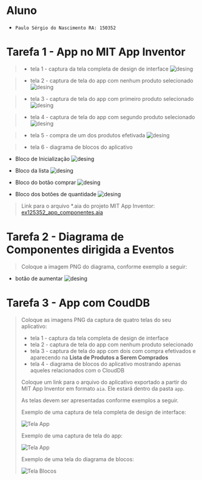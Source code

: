 # Aluno
* `Paulo Sérgio do Nascimento RA: 150352`

# Tarefa 1 - App no MIT App Inventor

> * tela 1 - captura da tela completa de design de interface
![desing](images/design_interface.png)

> * tela 2 - captura de tela do app com nenhum produto selecionado
![desing](images/captura_sem_nada_selecionado.jpg)

> * tela 3 - captura de tela do app com primeiro produto selecionado
![desing](images/captura_primeiro_selecionado.jpg)

> * tela 4 - captura de tela do app com segundo produto selecionado
![desing](images/captura_segundo_selecionado.jpg)

> * tela 5 - compra de um dos produtos efetivada
![desing](images/captura_compra_realizada.jpg)

> * tela 6 - diagrama de blocos do aplicativo
- Bloco de Inicialização
![desing](images/bloco_inicializacao.png)

- Bloco da lista
![desing](images/bloco_lista.png)

- Bloco do botão comprar
![desing](images/bloco_botao_comprar.png)

- Bloco dos botões de quantidade
![desing](images/bloco_botoes_quantidade.png)

>
> Link para o arquivo *.aia do projeto MIT App Inventor: [ex125352_app_componentes.aia](https://github.com/paulobazooka/component2learn/blob/master/labs/2021/03-mvc/solucoes/PauloSergioNascimento/app/ex125352_app_componentes.aia)

# Tarefa 2 - Diagrama de Componentes dirigida a Eventos

> Coloque a imagem PNG do diagrama, conforme exemplo a seguir:
- botão de aumentar
![desing](images/btnAumentar.png)

# Tarefa 3 - App com CoudDB

> Coloque as imagens PNG da captura de quatro telas do seu aplicativo:
> * tela 1 - captura da tela completa de design de interface
> * tela 2 - captura de tela do app com nenhum produto selecionado
> * tela 3 - captura de tela do app com dois com compra efetivados e aparecendo na **Lista de Produtos a Serem Comprados**
> * tela 4 - diagrama de blocos do aplicativo mostrando apenas aqueles relacionados com o CloudDB
>
> Coloque um link para o arquivo do aplicativo exportado a partir do MIT App Inventor em formato `aia`. Ele estará dentro da pasta `app`.
>
> As telas devem ser apresentadas conforme exemplos a seguir.
>
> Exemplo de uma captura de tela completa de design de interface:
>
> ![Tela App](images/design.png)
>
> Exemplo de uma captura de tela do app:
>
> ![Tela App](images/aplicativo.png)
>
> Exemplo de uma tela do diagrama de blocos:
>
> ![Tela Blocos](images/blocks.png)
